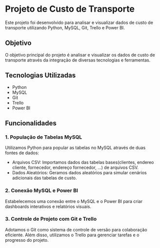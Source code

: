# Projeto de Custo de Transporte

Este projeto foi desenvolvido para analisar e visualizar dados de custo de transporte utilizando Python, MySQL, Git, Trello e Power BI.

## Objetivo

O objetivo principal do projeto é analisar e visualizar os dados de custo de transporte através da integração de diversas tecnologias e ferramentas.

## Tecnologias Utilizadas

- Python
- MySQL
- Git
- Trello
- Power BI

## Funcionalidades

### 1. População de Tabelas MySQL

Utilizamos Python para popular as tabelas no MySQL através de duas fontes de dados:

- Arquivos CSV: Importamos dados das tabelas bases(clientes, endereo cliente, fornecedor, endereço fornecedor, ...) de arquivos CSV.
- Dados Aleatórios: Geramos dados aleatórios para simular cenários adicionais das tabelas de custo.

### 2. Conexão MySQL e Power BI

Estabelecemos uma conexão entre o MySQL e o Power BI para criar dashboards interativos e relatórios visuais.

### 3. Controle de Projeto com Git e Trello

Adotamos o Git como sistema de controle de versão para colaboração eficiente. Além disso, utilizamos o Trello para gerenciar tarefas e o progresso do projeto.
